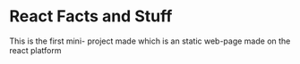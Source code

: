 # React Facts and Stuff
This is the first mini- project made which is an static web-page made on the react platform
